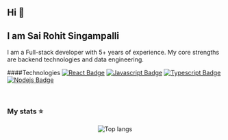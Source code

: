 ## Hi 👋
## I am Sai Rohit Singampalli
I am a Full-stack developer with 5+ years of experience. My core strengths are backend technologies and data engineering.


####Technologies
[![React Badge](https://img.shields.io/badge/-React-61DBFB?style=for-the-badge&labelColor=black&logo=react&logoColor=61DBFB)](#) [![Javascript Badge](https://img.shields.io/badge/-Javascript-F0DB4F?style=for-the-badge&labelColor=black&logo=javascript&logoColor=F0DB4F)](#) [![Typescript Badge](https://img.shields.io/badge/-Typescript-007acc?style=for-the-badge&labelColor=black&logo=typescript&logoColor=007acc)](#) [![Nodejs Badge](https://img.shields.io/badge/-Nodejs-3C873A?style=for-the-badge&labelColor=black&logo=node.js&logoColor=3C873A)](#)





<br/>

### My stats ⭐

<div align="center">

<img alt="Top langs" src="https://github-readme-stats.vercel.app/api/top-langs/?username=sairohitsingampalli&layout=compact&&langs_count=15"/>
</div>



